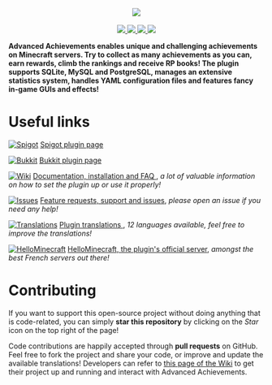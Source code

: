 <p align="center">
<img src ="http://images.jupload.fr/1442335330.png" />
<br/>
<br/>
<a href="https://github.com/PyvesB/AdvancedAchievements/issues">
<img src ="https://img.shields.io/github/issues/PyvesB/AdvancedAchievements.svg" />
</a>
<a href="https://github.com/PyvesB/AdvancedAchievements/stargazers">
<img src ="https://img.shields.io/github/stars/PyvesB/AdvancedAchievements.svg" />
</a>
<a href="https://github.com/PyvesB/AdvancedAchievements/network">
<img src ="https://img.shields.io/github/forks/PyvesB/AdvancedAchievements.svg" />
</a>
<a href="https://github.com/PyvesB/AdvancedAchievements/releases">
<img src ="https://img.shields.io/github/release/PyvesB/AdvancedAchievements.svg" />
</a>
</p>

**Advanced Achievements enables unique and challenging achievements on Minecraft servers. Try to collect as many achievements as you can, earn rewards, climb the rankings and receive RP books! The plugin supports SQLite, MySQL and PostgreSQL, manages an extensive statistics system, handles YAML configuration files and features fancy in-game GUIs and effects!**

# Useful links

[![Spigot](http://images.jupload.fr/1483481688.png)](https://www.spigotmc.org/resources/advanced-achievements.6239/) [Spigot plugin page](https://www.spigotmc.org/resources/advanced-achievements.6239/)

[![Bukkit](http://images.jupload.fr/1483481295.png)](http://dev.bukkit.org/bukkit-plugins/advanced-achievements/) [Bukkit plugin page](http://dev.bukkit.org/bukkit-plugins/advanced-achievements/)

[![Wiki](http://images.jupload.fr/1469708815.png)](https://github.com/PyvesB/AdvancedAchievements/wiki) [Documentation, installation and FAQ ](https://github.com/PyvesB/AdvancedAchievements/wiki), _a lot of valuable information on how to set the plugin up or use it properly!_

[![Issues](http://images.jupload.fr/1469708806.png)](https://github.com/PyvesB/AdvancedAchievements/issues) [Feature requests, support and issues](https://github.com/PyvesB/AdvancedAchievements/issues), _please open an issue if you need any help!_

[![Translations](http://images.jupload.fr/1470315586.png)](https://github.com/PyvesB/AdvancedAchievements/tree/master/src/main/resources) [Plugin translations ](https://github.com/PyvesB/AdvancedAchievements/tree/master/src/main/resources), _12 languages available, feel free to improve the translations!_

[![HelloMinecraft](http://images.jupload.fr/1469708948.png)](http://hellominecraft.fr/) [HelloMinecraft, the plugin's official server](http://hellominecraft.fr/), _amongst the best French servers out there!_

# Contributing

If you want to support this open-source project without doing anything that is code-related, you can simply **star this repository** by clicking on the *Star* icon on the top right of the page!

Code contributions are happily accepted through **pull requests** on GitHub. Feel free to fork the project and share your code, or improve and update the available translations! Developers can refer to [this page of the Wiki](https://github.com/PyvesB/AdvancedAchievements/wiki/Developers) to get their project up and running and interact with Advanced Achievements.



